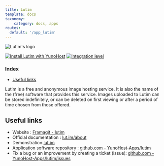 ```yaml
---
title: Lutim
template: docs
taxonomy:
    category: docs, apps
routes:
  default: '/app_lutim'
---
```


![Lutim's logo](image://lutim_logo.png?height=80)

[![Install Lutim with YunoHost](https://install-app.yunohost.org/install-with-yunohost.png)](https://install-app.yunohost.org/?app=lutim) [![Integration level](https://dash.yunohost.org/integration/lutim.svg)](https://dash.yunohost.org/appci/app/lutim)

### Index

- [Useful links](#useful-links)

Lutim is a free and anonymous image hosting service. It is also the name of the (free) software that provides this service.
Images uploaded to Lutim can be stored indefinitely, or can be deleted on first viewing or after a period of time chosen from those offered.

## Useful links

 + Website : [Framagit - lutim](https://framagit.org/fiat-tux/hat-softwares/lutim)
 + Official documentation : [lut.im/about](https://lut.im/about)
 + Demonstration [lut.im](https://lut.im)
 + Application software repository : [github.com - YunoHost-Apps/lutim](https://github.com/YunoHost-Apps/lutim_ynh)
 + Fix a bug or an improvement by creating a ticket (issue): [github.com - YunoHost-Apps/lutim/issues](https://github.com/YunoHost-Apps/lutim_ynh/issues)
